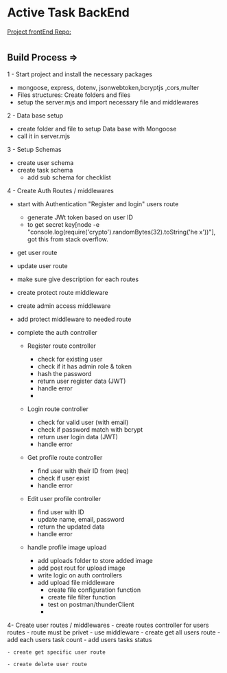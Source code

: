 # Active Task BackEnd

[Project frontEnd Repo:](https://github.com/1001hadi/activeTasks-FE)

#

## Build Process =>

1 - Start project and install the necessary packages

- mongoose, express, dotenv, jsonwebtoken,bcryptjs ,cors,multer
- Files structures: Create folders and files
- setup the server.mjs and import necessary file and middlewares

2 - Data base setup

- create folder and file to setup Data base with Mongoose
- call it in server.mjs

3 - Setup Schemas

- create user schema
- create task schema
  - add sub schema for checklist

4 - Create Auth Routes / middlewares

- start with Authentication "Register and login" users route
  - generate JWt token based on user ID
  - to get secret key[node -e "console.log(require('crypto').randomBytes(32).toString('he
    x'))"], got this from stack overflow.
- get user route
- update user route
- make sure give description for each routes
- create protect route middleware
- create admin access middleware
- add protect middleware to needed route
- complete the auth controller

  - Register route controller
    - check for existing user
    - check if it has admin role & token
    - hash the password
    - return user register data (JWT)
    - handle error
    -
  - Login route controller

    - check for valid user (with email)
    - check if password match with bcrypt
    - return user login data (JWT)
    - handle error

  - Get profile route controller

    - find user with their ID from (req)
    - check if user exist
    - handle error

  - Edit user profile controller

    - find user with ID
    - update name, email, password
    - return the updated data
    - handle error

  - handle profile image upload
    - add uploads folder to store added image
    - add post rout for upload image
    - write logic on auth controllers
    - add upload file middleware
      - create file configuration function
      - create file filter function
      - test on postman/thunderClient
      -

4- Create user routes / middlewares
    - create routes controller for users routes
    - route must be privet
      - use middleware
    - create get all users route
      - add each users task count
      - add users tasks status

    - create get specific user route
    
    - create delete user route
      
